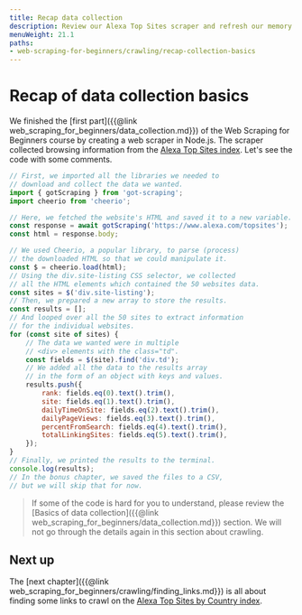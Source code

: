 ```yaml
---
title: Recap data collection
description: Review our Alexa Top Sites scraper and refresh our memory about its code and the programming techniques we used to collect data.
menuWeight: 21.1
paths:
- web-scraping-for-beginners/crawling/recap-collection-basics
---
```


# [](#recap) Recap of data collection basics

We finished the [first part]({{@link web_scraping_for_beginners/data_collection.md}}) of the Web Scraping for Beginners course by creating a web scraper in Node.js. The scraper collected browsing information from the [Alexa Top Sites index](https://www.alexa.com/topsites). Let's see the code with some comments.

```js
// First, we imported all the libraries we needed to
// download and collect the data we wanted.
import { gotScraping } from 'got-scraping';
import cheerio from 'cheerio';

// Here, we fetched the website's HTML and saved it to a new variable.
const response = await gotScraping('https://www.alexa.com/topsites');
const html = response.body;

// We used Cheerio, a popular library, to parse (process)
// the downloaded HTML so that we could manipulate it.
const $ = cheerio.load(html);
// Using the div.site-listing CSS selector, we collected
// all the HTML elements which contained the 50 websites data.
const sites = $('div.site-listing');
// Then, we prepared a new array to store the results.
const results = [];
// And looped over all the 50 sites to extract information
// for the individual websites.
for (const site of sites) {
    // The data we wanted were in multiple
    // <div> elements with the class="td".
    const fields = $(site).find('div.td');
    // We added all the data to the results array
    // in the form of an object with keys and values.
    results.push({
        rank: fields.eq(0).text().trim(),
        site: fields.eq(1).text().trim(),
        dailyTimeOnSite: fields.eq(2).text().trim(),
        dailyPageViews: fields.eq(3).text().trim(),
        percentFromSearch: fields.eq(4).text().trim(),
        totalLinkingSites: fields.eq(5).text().trim(),
    });
}
// Finally, we printed the results to the terminal.
console.log(results);
// In the bonus chapter, we saved the files to a CSV,
// but we will skip that for now.
```

> If some of the code is hard for you to understand, please review the [Basics of data collection]({{@link web_scraping_for_beginners/data_collection.md}}) section. We will not go through the details again in this section about crawling.

## [](#next) Next up

The [next chapter]({{@link web_scraping_for_beginners/crawling/finding_links.md}}) is all about finding some links to crawl on the <a href="https://www.alexa.com/topsites/countries" target="_blank">Alexa Top Sites by Country index</a>.
